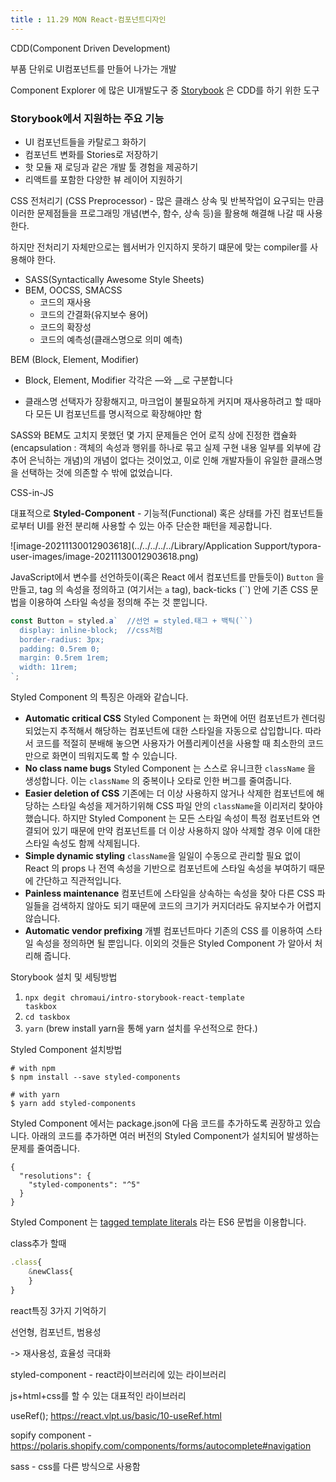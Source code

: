 ```yaml
---
title : 11.29 MON React-컴포넌트디자인
---
```


CDD(Component Driven Development)

부품 단위로 UI컴포넌트를 만들어 나가는 개발



Component Explorer 에 많은 UI개발도구 중  [Storybook](https://storybook.js.org/) 은 CDD를 하기 위한 도구



### Storybook에서 지원하는 주요 기능

- UI 컴포넌트들을 카탈로그 화하기
- 컴포넌트 변화를 Stories로 저장하기
- 핫 모듈 재 로딩과 같은 개발 툴 경험을 제공하기
- 리액트를 포함한 다양한 뷰 레이어 지원하기



CSS 전처리기 (CSS Preprocessor) - 많은 클래스 상속 및 반복작업이 요구되는 만큼 이러한 문제점들을 프로그래밍 개념(변수, 함수, 상속 등)을 활용해 해결해 나갈 때 사용한다.

하지만 전처리기 자체만으로는 웹서버가 인지하지 못하기 떄문에 맞는 compiler를 사용해야 한다.



- SASS(Syntactically Awesome Style Sheets)
- BEM, OOCSS, SMACSS
  - 코드의 재사용
  - 코드의 간결화(유지보수 용어)
  - 코드의 확장성
  - 코드의 예측성(클래스명으로 의미 예측)



BEM (Block, Element, Modifier) 

- Block, Element, Modifier 각각은 —와 __로 구분합니다

- 클래스명 선택자가 장황해지고, 마크업이 불필요하게 커지며 재사용하려고 할 때마다 모든 UI 컴포넌트를 명시적으로 확장해야만 함



 SASS와 BEM도 고치지 못했던 몇 가지 문제들은 언어 로직 상에 진정한 캡슐화(encapsulation : 객체의 속성과 행위를 하나로 묶고 실제 구현 내용 일부를 외부에 감추어 은닉하는 개념)의 개념이 없다는 것이었고, 이로 인해 개발자들이 유일한 클래스명을 선택하는 것에 의존할 수 밖에 없었습니다.



CSS-in-JS

대표적으로 **Styled-Component** - 기능적(Functional) 혹은 상태를 가진 컴포넌트들로부터 UI를 완전 분리해 사용할 수 있는 아주 단순한 패턴을 제공합니다. 



![image-20211130012903618](../../../../../Library/Application Support/typora-user-images/image-20211130012903618.png)



JavaScript에서 변수를 선언하듯이(혹은 React 에서 컴포넌트를 만들듯이) `Button` 을 만들고, tag 의 속성을 정의하고 (여기서는 `a` tag), back-ticks (``) 안에 기존 CSS 문법을 이용하여 스타일 속성을 정의해 주는 것 뿐입니다.

```js
const Button = styled.a`  //선언 = styled.태그 + 백틱(``)
  display: inline-block;  //css처럼
  border-radius: 3px;
  padding: 0.5rem 0;
  margin: 0.5rem 1rem;
  width: 11rem;
`;
```



Styled Component 의 특징은 아래와 같습니다.

- **Automatic critical CSS** Styled Component 는 화면에 어떤 컴포넌트가 렌더링 되었는지 추적해서 해당하는 컴포넌트에 대한 스타일을 자동으로 삽입합니다. 따라서 코드를 적절히 분배해 놓으면 사용자가 어플리케이션을 사용할 때 최소한의 코드만으로 화면이 띄워지도록 할 수 있습니다.
- **No class name bugs** Styled Component 는 스스로 유니크한 `className` 을 생성합니다. 이는 `className` 의 중복이나 오타로 인한 버그를 줄여줍니다.
- **Easier deletion of CSS** 기존에는 더 이상 사용하지 않거나 삭제한 컴포넌트에 해당하는 스타일 속성을 제거하기위해 CSS 파일 안의 `className`을 이리저리 찾아야 했습니다. 하지만 Styled Component 는 모든 스타일 속성이 특정 컴포넌트와 연결되어 있기 때문에 만약 컴포넌트를 더 이상 사용하지 않아 삭제할 경우 이에 대한 스타일 속성도 함께 삭제됩니다.
- **Simple dynamic styling** `className`을 일일이 수동으로 관리할 필요 없이 React 의 props 나 전역 속성을 기반으로 컴포넌트에 스타일 속성을 부여하기 때문에 간단하고 직관적입니다.
- **Painless maintenance** 컴포넌트에 스타일을 상속하는 속성을 찾아 다른 CSS 파일들을 검색하지 않아도 되기 때문에 코드의 크기가 커지더라도 유지보수가 어렵지 않습니다.
- **Automatic vendor prefixing** 개별 컴포넌트마다 기존의 CSS 를 이용하여 스타일 속성을 정의하면 될 뿐입니다. 이외의 것들은 Styled Component 가 알아서 처리해 줍니다.





Storybook 설치 및 세팅방법

1. <code>npx degit chromaui/intro-storybook-react-template taskbox</code>
2. <code>cd taskbox</code>
3. <code>yarn</code> (brew install yarn을 통해 yarn 설치를 우선적으로 한다.)



Styled Component  설치방법 

```
# with npm
$ npm install --save styled-components

# with yarn 
$ yarn add styled-components
```



Styled Component 에서는 package.json에 다음 코드를 추가하도록 권장하고 있습니다. 아래의 코드를 추가하면 여러 버전의 Styled Component가 설치되어 발생하는 문제를 줄여줍니다.

```
{
  "resolutions": {
    "styled-components": "^5"
  }
}
```



Styled Component 는 [tagged template literals](https://developer.mozilla.org/ko/docs/Web/JavaScript/Reference/Template_literals) 라는 ES6 문법을 이용합니다.





class추가 할때

```js
.class{
	&newClass{
	}
}
```



react특징 3가지 기억하기

선언형, 컴포넌트, 범용성

-> 재사용성, 효율성 극대화



styled-component - react라이브러리에 있는 라이브러리

js+html+css를 할 수 있는 대표적인 라이브러리



useRef(); https://react.vlpt.us/basic/10-useRef.html



sopify component - https://polaris.shopify.com/components/forms/autocomplete#navigation



sass - css를 다른 방식으로 사용함